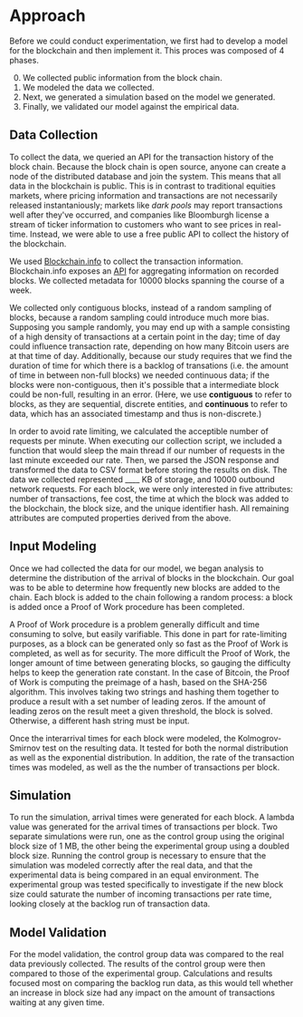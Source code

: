 # Approach

Before we could conduct experimentation, we first had to develop a model for the blockchain and then implement it. This proces was composed of 4 phases. 

0. We collected public information from the block chain. 
0. We modeled the data we collected. 
0. Next, we generated a simulation based on the model we generated.
0. Finally, we validated our model against the empirical data.

## Data Collection

To collect the data, we queried an API for the transaction history of the block chain. Because the block chain is open source, anyone can create a node of the distributed database and join the system. This means that all data in the blockchain is public. This is in contrast to traditional equities markets, where pricing information and transactions are not necessarily released instantaniously; markets like _dark pools_ may report transactions well after they've occurred, and companies like Bloomburgh license a stream of ticker information to customers who want to see prices in real-time. Instead, we were able to use a free public API to collect the history of the blockchain.

We used [Blockchain.info](blockchain.info) to collect the transaction information. Blockchain.info exposes an [API](https://blockchain.info/api) for aggregating information on recorded blocks. We collected metadata for 10000 blocks spanning the course of a week. 

We collected only contiguous blocks, instead of a random sampling of blocks, because a random sampling could introduce much more bias. Supposing you sample randomly, you may end up with a sample consisting of a high density of transactions at a certain point in the day; time of day could influence transaction rate, depending on how many Bitcoin users are at that time of day. Additionally, because our study requires that we find the duration of time for which there is a backlog of transations (i.e. the amount of time in between non-full blocks) we needed continuous data; if the blocks were non-contiguous, then it's possible that a intermediate block could be non-full, resulting in an error. (Here, we use **contiguous** to refer to blocks, as they are sequential, discrete entities, and __continuous__ to refer to data, which has an associated timestamp and thus is non-discrete.)

In order to avoid rate limiting, we calculated the acceptible number of requests per minute. When executing our collection script, we included a function that would sleep the main thread if our number of requests in the last minute exceeded our rate. Then, we parsed the JSON response and transformed the data to CSV format before storing the results on disk. The data we collected represented ____ KB of storage, and 10000 outbound network requests. For each block, we were only interested in five attributes: number of transactions, fee cost, the time at which the block was added to the blockchain, the block size, and the unique identifier hash. All remaining attributes are computed properties derived from the above.

## Input Modeling

Once we had collected the data for our model, we began analysis to determine the distribution of the arrival of blocks in the blockchain. Our goal was to be able to determine how frequently new blocks are added to the chain. Each block is added to the chain following a random process: a block is added once a Proof of Work procedure has been completed. 

A Proof of Work procedure is a problem generally difficult and time consuming to solve, but easily varifiable. This done in part for rate-limiting purposes, as a block can be generated only so fast as the Proof of Work is completed, as well as for security. The more difficult the Proof of Work, the longer amount of time between generating blocks, so gauging the difficulty helps to keep the generation rate constant. In the case of Bitcoin, the Proof of Work is computing the preimage of a hash, based on the SHA-256 algorithm. This involves taking two strings and hashing them together to produce a result with a set number of leading zeros. If the amount of leading zeros on the result meet a given threshold, the block is solved. Otherwise, a different hash string must be input.

Once the interarrival times for each block were modeled, the Kolmogrov-Smirnov test on the resulting data. It tested for both the normal distribution as well as the exponential distribution. In addition, the rate of the transaction times was modeled, as well as the the number of transactions per block.

## Simulation

To run the simulation, arrival times were generated for each block. A lambda value was generated for the arrival times of transactions per block. Two separate simulations were run, one as the control group using the original block size of 1 MB, the other being the experimental group using a doubled block size. Running the control group is necessary to ensure that the simulation was modeled correctly after the real data, and that the experimental data is being compared in an equal environment. The experimental group was tested specifically to investigate if the new block size could saturate the number of incoming transactions per rate time, looking closely at the backlog run of transaction data.

## Model Validation

For the model validation, the control group data was compared to the real data previously collected. The results of the control group were then compared to those of the experimental group. Calculations and results focused most on comparing the backlog run data, as this would tell whether an increase in block size had any impact on the amount of transactions waiting at any given time. 
